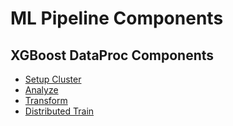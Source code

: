 ML Pipeline Components
=======================

## XGBoost DataProc Components
* [Setup Cluster](xgboost/dataproc/create_cluster.py)
* [Analyze](xgboost/dataproc/analyze.py)
* [Transform](xgboost/dataproc/transform.py)
* [Distributed Train](xgboost/dataproc/train.py)
